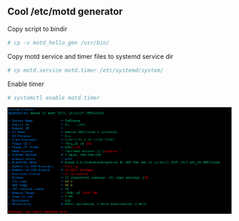 ## Cool /etc/motd generator

Copy script to bindir

```bash
# cp -v motd_hello_gen /usr/bin/
```

Copy motd service and timer files to systemd service dir

```bash
# cp motd.service motd.timer /etc/systemd/system/
```

Enable timer

```bash
# systemctl enable motd.timer
```

![Alt text](/image/motd.png?raw=true "OpenMandriva /etc/motd")

